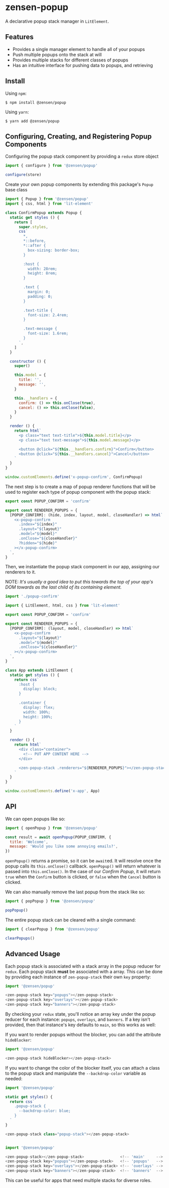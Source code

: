 # zensen-popup

A declarative popup stack manager in `LitElement`.

## Features

- Provides a single manager element to handle all of your popups
- Push multiple popups onto the stack at will
- Provides multiple stacks for different classes of popups
- Has an intuitive interface for pushing data to popups, and retrieving

## Install

Using `npm`:

```
$ npm install @zensen/popup
```

Using `yarn`:

```
$ yarn add @zensen/popup
```

## Configuring, Creating, and Registering Popup Components

Configuring the popup stack component by providing a `redux` store object

```js
import { configure } from '@zensen/popup'

configure(store)
```

Create your own popup components by extending this package's `Popup` base class

```js
import { Popup } from '@zensen/popup'
import { css, html } from 'lit-element'

class ConfirmPopup extends Popup {
  static get styles () {
    return [
      super.styles,
      css`
        *,
        *::before,
        *::after {
          box-sizing: border-box;
        }

        :host {
          width: 28rem;
          height: 8rem;
        }

        .text {
          margin: 0;
          padding: 0;
        }

        .text-title {
          font-size: 2.4rem;
        }

        .text-message {
          font-size: 1.6rem;
        }
      `,
    ]
  }

  constructor () {
    super()

    this.model = {
      title: '',
      message: '',
    }

    this.__handlers = {
      confirm: () => this.onClose(true),
      cancel: () => this.onClose(false),
    }
  }

  render () {
    return html`
      <p class="text text-title">${this.model.title}</p>
      <p class="text text-message">${this.model.message}</p>

      <button @click="${this.__handlers.confirm}">Confirm</button>
      <button @click="${this.__handlers.cancel}">Cancel</button>
    `
  }
}

window.customElements.define('x-popup-confirm', ConfirmPopup)
```

The next step is to create a map of popup renderer functions that will be used to register each type of popup component with the popup stack:

```js
export const POPUP_CONFIRM = 'confirm'

export const RENDERER_POPUPS = {
  [POPUP_CONFIRM]: (hide, index, layout, model, closeHandler) => html`
    <x-popup-confirm
      .index="${index}"
      .layout="${layout}"
      .model="${model}"
      .onClose="${closeHandler}"
      ?hidden="${hide}"
    ></x-popup-confirm>
  `,
}
```

Then, we instantiate the popup stack component in our app, assigning our renderers to it.

NOTE: _It's usually a good idea to put this towards the top of your app's DOM towards as the last child of its containing element._

```js
import './popup-confirm'

import { LitElement, html, css } from 'lit-element'

export const POPUP_CONFIRM = 'confirm'

export const RENDERER_POPUPS = {
  [POPUP_CONFIRM]: (layout, model, closeHandler) => html`
    <x-popup-confirm
      .layout="${layout}"
      .model="${model}"
      .onClose="${closeHandler}"
    ></x-popup-confirm>
  `,
}

class App extends LitElement {
  static get styles () {
    return css`
      :host {
        display: block;
      }

      .container {
        display: flex;
        width: 100%;
        height: 100%;
      }
    `
  }

  render () {
    return html`
      <div class="container">
        <!-- PUT APP CONTENT HERE -->
      </div>

      <zen-popup-stack .renderers="${RENDERER_POPUPS}"></zen-popup-stack>
    `
  }
}

window.customElements.define('x-app', App)
```

## API

We can open popups like so:

```js
import { openPopup } from '@zensen/popup'

const result = await openPopup(POPUP_CONFIRM, {
  title: 'Welcome',
  message: 'Would you like some annoying emails?',
})
```

`openPopup()` returns a promise, so it can be `await`ed. It will resolve once the popup calls its `this.onClose()` callback. `openPopup()` will return whatever is passed into `this.onClose()`. In the case of our _Confirm Popup_, it will return `true` when the `Confirm` button is clicked, or `false` when the `Cancel` button is clicked.

We can also manually remove the last popup from the stack like so:

```js
import { popPopup } from '@zensen/popup'

popPopup()
```

The entire popup stack can be cleared with a single command:

```js
import { clearPopup } from '@zensen/popup'

clearPopups()
```

## Advanced Usage

Each popup stack is associated with a stack array in the popup reducer for `redux`. Each popup stack **must** be associated with a array. This can be done by providing each instance of `zen-popup-stack` their own `key` property:

```js
import '@zensen/popup'

<zen-popup-stack key="popups"></zen-popup-stack>
<zen-popup-stack key="overlays"></zen-popup-stack>
<zen-popup-stack key="banners"></zen-popup-stack>
```

By checking your `redux` state, you'll notice an array key under the popup reducer for each instance: `popups`, `overlays`, and `banners`. If a key isn't provided, then that instance's key defaults to `main`, so this works as well:

If you want to render popups without the blocker, you can add the attribute `hideBlocker`:

```js
import '@zensen/popup'

<zen-popup-stack hideBlocker></zen-popup-stack>
```

If you want to change the color of the blocker itself, you can attach a class to the popup stack and manipulate the `--backdrop-color` variable as needed:

```js
import '@zensen/popup'

static get styles() {
  return css`
    .popup-stack {
      --backdrop-color: blue;
    }
  `
}

<zen-popup-stack class="popup-stack"></zen-popup-stack>
```

```js

import '@zensen/popup'

<zen-popup-stack></zen-popup-stack>                <!-- 'main'     -->
<zen-popup-stack key="popups"></zen-popup-stack>   <!-- 'popups'   -->
<zen-popup-stack key="overlays"></zen-popup-stack> <!-- 'overlays' -->
<zen-popup-stack key="banners"></zen-popup-stack>  <!-- 'banners'  -->
```

This can be useful for apps that need multiple stacks for diverse roles.
